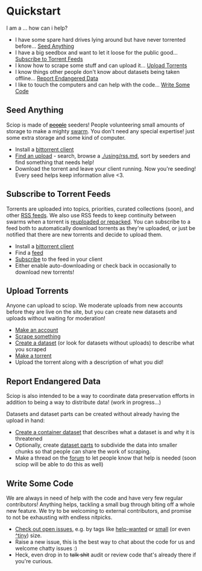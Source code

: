 # Quickstart

I am a ... how can i help?

* I have some spare hard drives lying around but have never torrented before... 
  [Seed Anything](#seed-anything)
* I have a big seedbox and want to let it loose for the public good... 
  [Subscribe to Torrent Feeds](#subscribe-to-torrent-feeds) 
* I know how to scrape some stuff and can upload it...
  [Upload Torrents](#upload-torrents)
* I know things other people don't know about datasets being taken offline...
  [Report Endangered Data](#report-endangered-data)
* I like to touch the computers and can help with the code...
  [Write Some Code](#write-some-code)


## Seed Anything

Sciop is made of [~~people~~](https://www.youtube.com/watch?v=4UPDUpjkHg0) seeders!
People volunteering small amounts of storage to make a mighty [swarm](intro/bittorrent.md).
You don't need any special expertise! just some extra storage and some kind of computer.

- Install a [bittorrent client](./using/torrenting.md)
- [Find an upload](./using/browsing.md) - search, browse a [./using/rss.md](feed), 
  sort by seeders and find something that needs help!
- Download the torrent and leave your client running. Now you're seeding!
  Every seed helps keep information alive <3.

## Subscribe to Torrent Feeds

Torrents are uploaded into topics, priorities, curated collections (soon), and other
[RSS feeds](./using/rss.md). 
We also use RSS feeds to keep continuity between swarms when a torrent is 
[reuploaded or repacked](./uploading/torrents.md#repacking-torrents-with-similar).
You can subscribe to a feed both to automatically download torrents as they're uploaded,
or just be notified that there are new torrents and decide to upload them.

- Install a [bittorrent client](./using/torrenting.md)
- Find a [feed](/feeds)
- [Subscribe](./using/rss.md) to the feed in your client
- Either enable auto-downloading or check back in occasionally to download new torrents!

## Upload Torrents

Anyone can upload to sciop. We moderate uploads from new accounts before they are live on the site,
but you can create new datasets and uploads without waiting for moderation!

- [Make an account](/login/)
- [Scrape something](./scraping/index.md)
- [Create a dataset](./using/curating.md) (or look for datasets without uploads) to describe what you scraped
- [Make a torrent](./uploading/torrents.md)
- Upload the torrent along with a description of what you did!

## Report Endangered Data

Sciop is also intended to be a way to coordinate data preservation efforts 
in addition to being a way to distribute data! (work in progress...)

Datasets and dataset parts can be created without already having the upload in hand:

- [Create a container dataset](./using/curating.md) that describes what a dataset is and why it is threatened
- Optionally, create [dataset parts](./using/curating.md#using-dataset-parts) to subdivide the data into
  smaller chunks so that people can share the work of scraping.
- Make a thread on the [forum](https://forum.safeguar.de) to let people know that help is needed
  (soon sciop will be able to do this as well)

## Write Some Code

We are always in need of help with the code and have very few regular contributors!
Anything helps, tackling a small bug through biting off a whole new feature.
We try to be welcoming to external contributors, and promise to not be exhausting with endless nitpicks.

- [Check out open issues](https://codeberg.org/Safeguarding/sciop/issues),
  e.g. by tags like [help-wanted](https://codeberg.org/Safeguarding/sciop/issues?q=&type=all&sort=&labels=298038&state=open&milestone=0&project=0&assignee=0&poster=0)
  or [small](https://codeberg.org/Safeguarding/sciop/issues?q=&type=all&sort=&labels=298038%2c332522&state=open&milestone=0&project=0&assignee=0&poster=0)
  (or even [^tiny](https://codeberg.org/Safeguarding/sciop/issues?labels=332519)) size.
- Raise a new issue, this is the best way to chat about the code for us and welcome chatty issues :)
- Heck, even drop in to ~~talk shit~~ audit or review code that's already there if you're curious.
